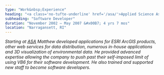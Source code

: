 ```yaml
---
type: "Work&nbsp;Experience"
heading: "<a class='no-tufte-underline' href='/asa/'>Applied Science Associates, Inc.</a>"
subheading: "Software Developer"
duration: "November 2002 – May 2007 &#x00B7; 4 yrs 7 mos"
location: "Narragansett, RI"
---
```


<a class="no-tufte-underline" href="/asa/"><i class="fa fa-info-circle" aria-hidden="true"/></a> Starting at <a href="https://asascience.com" target="_blank">ASA</a> Matthew developed applications for ESRI ArcGIS products, other web services for data distribution, numerous in-house applications and 3D visualization of environmental data. He provided advanced expertise allowing the company to push past their self-imposed limit of using VB6 for their software development. He also trained and supported new staff to become software developers.
